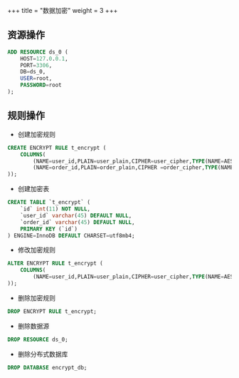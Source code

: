 +++
title = "数据加密"
weight = 3
+++

## 资源操作

```sql
ADD RESOURCE ds_0 (
    HOST=127.0.0.1,
    PORT=3306,
    DB=ds_0,
    USER=root,
    PASSWORD=root
);
```

## 规则操作

- 创建加密规则

```sql
CREATE ENCRYPT RULE t_encrypt (
    COLUMNS(
        (NAME=user_id,PLAIN=user_plain,CIPHER=user_cipher,TYPE(NAME=AES,PROPERTIES('aes-key-value'='123456abc'))),
        (NAME=order_id,PLAIN=order_plain,CIPHER =order_cipher,TYPE(NAME=RC4,PROPERTIES('rc4-key-value'='123456abc')))
));
```

- 创建加密表

```sql
CREATE TABLE `t_encrypt` (
    `id` int(11) NOT NULL,
    `user_id` varchar(45) DEFAULT NULL,
    `order_id` varchar(45) DEFAULT NULL,
    PRIMARY KEY (`id`)
) ENGINE=InnoDB DEFAULT CHARSET=utf8mb4;
```

- 修改加密规则

```sql
ALTER ENCRYPT RULE t_encrypt (
    COLUMNS(
        (NAME=user_id,PLAIN=user_plain,CIPHER=user_cipher,TYPE(NAME=AES,PROPERTIES('aes-key-value'='123456abc')))
));
```

- 删除加密规则

```sql
DROP ENCRYPT RULE t_encrypt;
```

- 删除数据源

```sql
DROP RESOURCE ds_0;
```

- 删除分布式数据库

```sql
DROP DATABASE encrypt_db;
```
